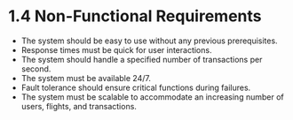 # 1.4 Non-Functional Requirements
- The system should be easy to use without any previous prerequisites.
- Response times must be quick for user interactions.
- The system should handle a specified number of transactions per second.
- The system must be available 24/7.
- Fault tolerance should ensure critical functions during failures.
- The system must be scalable to accommodate an increasing number of users, flights, and 
transactions.

